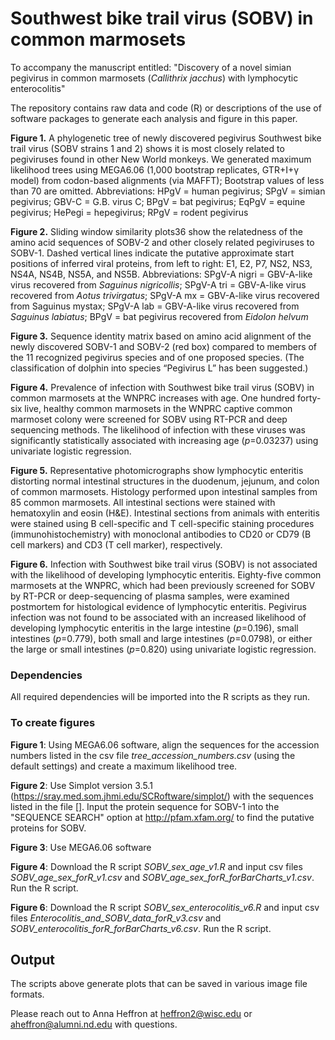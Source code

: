 # Southwest bike trail virus (SOBV) in common marmosets

To accompany the manuscript entitled: "Discovery of a novel simian pegivirus in common marmosets (_Callithrix jacchus_) with lymphocytic enterocolitis"

The repository contains raw data and code (R) or descriptions of the use of software packages to generate each analysis and figure in this paper.

**Figure 1.** A phylogenetic tree of newly discovered pegivirus Southwest bike trail virus (SOBV strains 1 and 2) shows it is most closely related to pegiviruses found in other New World monkeys. We generated maximum likelihood trees using MEGA6.06 (1,000 bootstrap replicates, GTR+I+γ model) from codon-based alignments (via MAFFT); Bootstrap values of less than 70 are omitted.
Abbreviations: HPgV = human pegivirus; SPgV = simian pegivirus; GBV-C = G.B. virus C; BPgV = bat pegivirus; EqPgV = equine pegivirus; HePegi = hepegivirus; RPgV = rodent pegivirus

**Figure 2.** Sliding window similarity plots36 show the relatedness of the amino acid sequences of SOBV-2 and other closely related pegiviruses to SOBV-1. Dashed vertical lines indicate the putative approximate start positions of inferred viral proteins, from left to right: E1, E2, P7, NS2, NS3, NS4A, NS4B, NS5A, and NS5B. 
Abbreviations: SPgV-A nigri = GBV-A-like virus recovered from _Saguinus nigricollis_; SPgV-A tri = GBV-A-like virus recovered from _Aotus trivirgatus_; SPgV-A mx = GBV-A-like virus recovered from Saguinus mystax; SPgV-A lab = GBV-A-like virus recovered from _Saguinus labiatus_; BPgV = bat pegivirus recovered from _Eidolon helvum_

**Figure 3.** Sequence identity matrix based on amino acid alignment of the newly discovered SOBV-1 and SOBV-2 (red box) compared to members of the 11 recognized pegivirus species and of one proposed species. (The classification of dolphin into species “Pegivirus L” has been suggested.) 

**Figure 4.** Prevalence of infection with Southwest bike trail virus (SOBV) in common marmosets at the WNPRC increases with age. One hundred forty-six live, healthy common marmosets in the WNPRC captive common marmoset colony were screened for SOBV using RT-PCR and deep sequencing methods. The likelihood of infection with these viruses was significantly statistically associated with increasing age (_p_=0.03237) using univariate logistic regression.

**Figure 5.** Representative photomicrographs show lymphocytic enteritis distorting normal intestinal structures in the duodenum, jejunum, and colon of common marmosets. Histology performed upon intestinal samples from 85 common marmosets. All intestinal sections were stained with hematoxylin and eosin (H&E). Intestinal sections from animals with enteritis were stained using B cell-specific and T cell-specific staining procedures (immunohistochemistry) with monoclonal antibodies to CD20 or CD79 (B cell markers) and CD3 (T cell marker), respectively.

**Figure 6.** Infection with Southwest bike trail virus (SOBV) is not associated with the likelihood of developing lymphocytic enteritis. Eighty-five common marmosets at the WNPRC, which had been previously screened for SOBV by RT-PCR or deep-sequencing of plasma samples, were examined postmortem for histological evidence of lymphocytic enteritis. Pegivirus infection was not found to be associated with an increased likelihood of developing lymphocytic enteritis in the large intestine (_p_=0.196), small intestines (_p_=0.779), both small and large intestines (_p_=0.0798), or either the large or small intestines (_p_=0.820) using univariate logistic regression.

### Dependencies
All required dependencies will be imported into the R scripts as they run. 

### To create figures 
**Figure 1**: Using MEGA6.06 software, align the sequences for the accession numbers listed in the csv file _tree_accession_numbers.csv_ (using the default settings) and create a maximum likelihood tree.

**Figure 2**: Use Simplot version 3.5.1 (https://sray.med.som.jhmi.edu/SCRoftware/simplot/) with the sequences listed in the file []. Input the protein sequence for SOBV-1 into the "SEQUENCE SEARCH" option at http://pfam.xfam.org/ to find the putative proteins for SOBV. 

**Figure 3**: Use MEGA6.06 software

**Figure 4**: Download the R script _SOBV_sex_age_v1.R_ and input csv files _SOBV_age_sex_forR_v1.csv_ and _SOBV_age_sex_forR_forBarCharts_v1.csv_. Run the R script.

**Figure 6**: Download the R script _SOBV_sex_enterocolitis_v6.R_ and input csv files _Enterocolitis_and_SOBV_data_forR_v3.csv_ and _SOBV_enterocolitis_forR_forBarCharts_v6.csv_. Run the R script. 

## Output
The scripts above generate plots that can be saved in various image file formats.  

Please reach out to Anna Heffron at heffron2@wisc.edu or aheffron@alumni.nd.edu with questions. 
